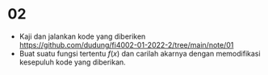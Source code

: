 # 02
+ Kaji dan jalankan kode yang diberiken https://github.com/dudung/fi4002-01-2022-2/tree/main/note/01
+ Buat suatu fungsi tertentu $f(x)$ dan carilah akarnya dengan memodifikasi kesepuluh kode yang diberikan.
